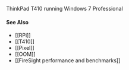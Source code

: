 ThinkPad T410 running Windows 7 Professional

#### See Also
* [[RPi]]
* [[T410]]
* [[Pixel]]
* [[OOM]]
* [[FireSight performance and benchmarks]]